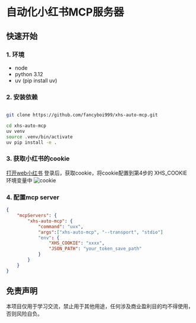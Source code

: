 # 自动化小红书MCP服务器




## 快速开始

### 1. 环境
 * node
 * python 3.12
 * uv (pip install uv)

### 2. 安装依赖
```sh

git clone https://github.com/fancyboi999/xhs-auto-mcp.git

cd xhs-auto-mcp
uv venv
source .venv/bin/activate
uv pip install -e .

```

### 3. 获取小红书的cookie
[打开web小红书](https://www.xiaohongshu.com/explore)
登录后，获取cookie，将cookie配置到第4步的 XHS_COOKIE 环境变量中
![cookie](https://raw.githubusercontent.com/jobsonlook/xhs-mcp/master/docs/cookie.png)

### 4. 配置mcp server

```json
{
    "mcpServers": {
        "xhs-auto-mcp": {
            "command": "uvx",
            "args":["xhs-auto-mcp", "--transport", "stdio"]
            "env": {
                "XHS_COOKIE": "xxxx",
                "JSON_PATH": "your_token_save_path"
            }
        }
    }
}
```

## 免责声明
本项目仅用于学习交流，禁止用于其他用途，任何涉及商业盈利目的均不得使用，否则风险自负。
